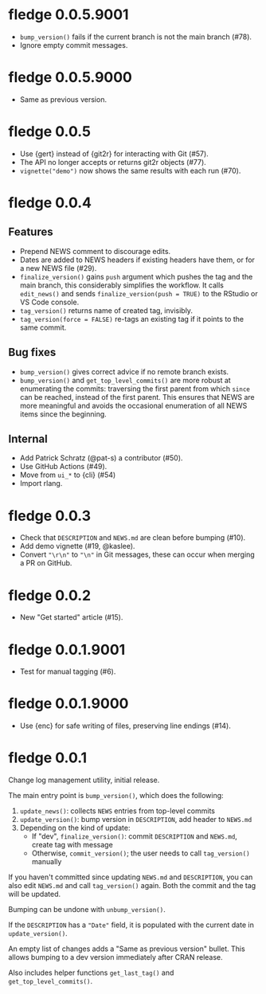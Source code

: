 <!-- NEWS.md is maintained by https://cynkra.github.io/fledge, do not edit -->

# fledge 0.0.5.9001

- `bump_version()` fails if the current branch is not the main branch (#78).
- Ignore empty commit messages.


# fledge 0.0.5.9000

- Same as previous version.


# fledge 0.0.5

- Use {gert} instead of {git2r} for interacting with Git (#57).
- The API no longer accepts or returns git2r objects (#77).
- `vignette("demo")` now shows the same results with each run (#70).


# fledge 0.0.4

## Features

- Prepend NEWS comment to discourage edits.
- Dates are added to NEWS headers if existing headers have them, or for a new NEWS file (#29).
- `finalize_version()` gains `push` argument which pushes the tag and the main branch, this considerably simplifies the workflow. It calls `edit_news()` and sends `finalize_version(push = TRUE)` to the RStudio or VS Code console.
- `tag_version()` returns name of created tag, invisibly.
- `tag_version(force = FALSE)` re-tags an existing tag if it points to the same commit.

## Bug fixes

- `bump_version()` gives correct advice if no remote branch exists.
- `bump_version()` and `get_top_level_commits()` are more robust at enumerating the commits: traversing the first parent from which `since` can be reached, instead of the first parent. This ensures that NEWS are more meaningful and avoids the occasional enumeration of all NEWS items since the beginning.

## Internal

- Add Patrick Schratz (@pat-s) a contributor (#50).
- Use GitHub Actions (#49).
- Move from `ui_*` to {cli} (#54)
- Import rlang.


# fledge 0.0.3

- Check that `DESCRIPTION` and `NEWS.md` are clean before bumping (#10).
- Add demo vignette (#19, @kaslee).
- Convert `"\r\n"` to `"\n"` in Git messages, these can occur when merging a PR on GitHub.


# fledge 0.0.2

- New "Get started" article (#15).


# fledge 0.0.1.9001

- Test for manual tagging (#6).


# fledge 0.0.1.9000

- Use {enc} for safe writing of files, preserving line endings (#14).


# fledge 0.0.1

Change log management utility, initial release.

The main entry point is `bump_version()`, which does the following:

1.  `update_news()`: collects `NEWS` entries from top-level commits
2.  `update_version()`: bump version in `DESCRIPTION`, add header to `NEWS.md`
3.  Depending on the kind of update:
    - If "dev", `finalize_version()`: commit `DESCRIPTION` and `NEWS.md`, create tag with message
    - Otherwise, `commit_version()`; the user needs to call `tag_version()` manually

If you haven't committed since updating `NEWS.md` and `DESCRIPTION`, you can also edit `NEWS.md` and call `tag_version()` again.
Both the commit and the tag will be updated.

Bumping can be undone with `unbump_version()`.

If the `DESCRIPTION` has a `"Date"` field, it is populated with the current date in `update_version()`.

An empty list of changes adds a "Same as previous version" bullet.
This allows bumping to a dev version immediately after CRAN release.

Also includes helper functions `get_last_tag()` and `get_top_level_commits()`.
